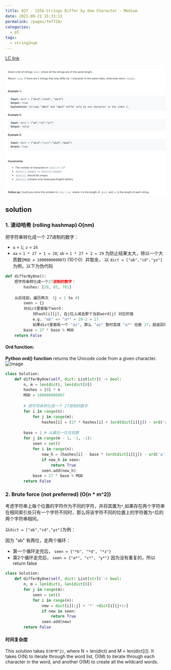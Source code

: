 ```yaml
---
title: 027 - 1554-Strings Differ by One Character - Medium
date: 2021-09-21 15:33:13
permalink: /pages/fef728/
categories:
  - p5
tags:
  - string2num
---
```

[LC link](https://leetcode.com/problems/strings-differ-by-one-character/)

![](https://raw.githubusercontent.com/emmableu/image/master/1554-0.png)

## solution
### 1. 滚动哈希 (rolling hashmap) O(nm)
把字符串转化成一个 27进制的数字：
- `a` = `1`; `z` = `26` 
- `aa` = `1 * 27 + 1 = 28`; `ab` = `1 * 27 + 2 = 29`
为防止结果太大，除以一个大质数(`MOD = 100000000007`) (10个0）并取余，
以 `dict = ["ab","cd","yz"]` 为例，以下为伪代码
```python
def differByOne():
    把字符串转化成一个27进制的数字：
        hashes: [29, 85, 701]

    从后往前，遍历两次 （j = 1 to 0)
        seen = {}
        对dict里面每个word：
            对hash[i][j], 在j位上减去那个当前word[j] 对应的值
            e.g. "ab" => "a*" = 29-2 = 27
            如果dict里面有一个 "az", 那么 "az" 暂时变成 "a*" 也是 27，就返回true
        base = 27 * base % MOD
    return False
```
#### Ord function:
 **Python ord() function** returns the Unicode code from a given character.
<img width="633" alt="image" src="https://user-images.githubusercontent.com/41789327/180720293-f6fbdf35-414d-4850-b8c4-407e380059f2.png">


```python
class Solution:
    def differByOne(self, dict: List[str]) -> bool:
        n, m = len(dict), len(dict[0])
        hashes = [0] * n
        MOD = 100000000007
        
        # 把字符串转化成一个 27进制的数字
        for i in range(n):
            for j in range(m):
                hashes[i] = (27 * hashes[i] + (ord(dict[i][j]) - ord('a'))) % MOD
        
        base = 1 # 从最后一位往前数
        for j in range(m - 1, -1, -1):     
            seen = set()
            for i in range(n):
                new_h = (hashes[i] - base * (ord(dict[i][j]) - ord('a'))) % MOD
                if new_h in seen:
                    return True
                seen.add(new_h)
            base = 27 * base % MOD
        return False
```



### 2. Brute force (not preferred) (O(n * m^2))

考虑字符串上每个位置的字符作为不同的字符，并将其置为`*`,如果存在两个字符串在相同索引处只有一个字符不同时，那么将该字符不同的位置上的字符置为`*`后的两个字符串相同。

以`dict = ["ab","cd","yz"]`为例：

因为 "ab" 有两位，走两个循环：
- 第一个循环走完后， `seen = {"*b", "*d", "*z"}`
- 第2个循环走完后， `seen = {"a*", "c*", "y*"}`
因为没有重复的，所以return false

```python
class Solution:
    def differByOne(self, dict: List[str]) -> bool:
        n, m = len(dict), len(dict[0])
        for j in range(m):
            seen = set()
            for i in range(n):
                new = dict[i][:j] + '*' +dict[i][j+1:]
                if new in seen:
                    return True
                seen.add(new)
        return False
```
#### 时间复杂度
This solution takes `O(N*M^2)`, where N = len(dict) and M = len(dict[i]). It takes O(N) to iterate through the word list, O(M) to iterate through each character in the word, and another O(M) to create all the wildcard words.
